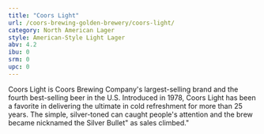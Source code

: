 ```yaml
---
title: "Coors Light"
url: /coors-brewing-golden-brewery/coors-light/
category: North American Lager
style: American-Style Light Lager
abv: 4.2
ibu: 0
srm: 0
upc: 0
---
```

Coors Light is Coors Brewing Company's largest-selling brand and the fourth best-selling beer in the U.S. Introduced in 1978, Coors Light has been a favorite in delivering the ultimate in cold refreshment for more than 25 years. The simple, silver-toned can caught people's attention and the brew became nicknamed the Silver Bullet" as sales climbed."
